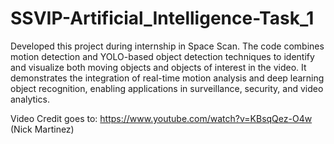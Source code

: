 # SSVIP-Artificial_Intelligence-Task_1

Developed this project during internship in Space Scan. The code combines motion detection and YOLO-based object detection techniques to identify and visualize both moving objects and objects of interest in the video.
It demonstrates the integration of real-time motion analysis and deep learning object recognition, enabling applications in surveillance, security, and video analytics.

Video Credit goes to:
https://www.youtube.com/watch?v=KBsqQez-O4w (Nick Martinez)
